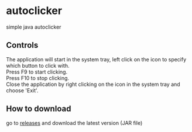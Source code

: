 # autoclicker
simple java autoclicker

<h2>Controls</h2>
The application will start in the system tray, left click on the icon to specify which button to click with.<br>
Press F9 to start clicking.<br>
Press F10 to stop clicking.<br>
Close the application by right clicking on the icon in the system tray and choose 'Exit'.

<h2>How to download</h2>
go to <a href="https://github.com/iniasdb/autoclicker/releases">releases</a> and download the latest version (JAR file)
